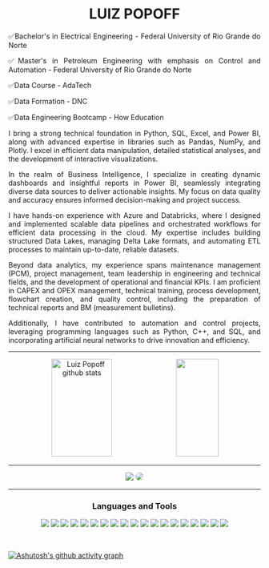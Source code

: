 <div align="center">
 
 # LUIZ POPOFF
 

</a>
</div>

<div align="justify">

✅Bachelor's in Electrical Engineering - Federal University of Rio Grande do Norte

✅Master's in Petroleum Engineering with emphasis on Control and Automation - Federal University of Rio Grande do Norte

✅Data Course - AdaTech

✅Data Formation - DNC

✅Data Engineering Bootcamp - How Education

I bring a strong technical foundation in Python, SQL, Excel, and Power BI, along with advanced expertise in libraries such as Pandas, NumPy, and Plotly. I excel in efficient data manipulation, detailed statistical analyses, and the development of interactive visualizations.

In the realm of Business Intelligence, I specialize in creating dynamic dashboards and insightful reports in Power BI, seamlessly integrating diverse data sources to deliver actionable insights. My focus on data quality and accuracy ensures informed decision-making and project success.

I have hands-on experience with Azure and Databricks, where I designed and implemented scalable data pipelines and orchestrated workflows for efficient data processing in the cloud. My expertise includes building structured Data Lakes, managing Delta Lake formats, and automating ETL processes to maintain up-to-date, reliable datasets.

Beyond data analytics, my experience spans maintenance management (PCM), project management, team leadership in engineering and technical fields, and the development of operational and financial KPIs. I am proficient in CAPEX and OPEX management, technical training, process development, flowchart creation, and quality control, including the preparation of technical reports and BM (measurement bulletins).

Additionally, I have contributed to automation and control projects, leveraging programming languages such as Python, C++, and SQL, and incorporating artificial neural networks to drive innovation and efficiency.

</a>
</div>

---

<div align="center">  
  <img width="49%" height="195px" src="https://github-readme-stats.vercel.app/api?username=luizpopoff&show_icons=true&count_private=true&hide_border=true&title_color=F1A208&icon_color=F1A208&text_color=c9d1d9&bg_color=0d1117" alt="Luiz Popoff github stats" /> 
  <img width="41%" height="195px" src="https://github-readme-stats.vercel.app/api/top-langs/?username=luizpopoff&layout=compact&hide_border=true&title_color=F1A208&text_color=c9d1d9&bg_color=0d1117" />
</div>

---

<div align="center"> 
<a href = "mailto:cmp.1a.luizpopoff@gmail.com"> <img src="https://img.shields.io/badge/Gmail-D14836?style=for-the-badge&logo=gmail&logoColor=white" target="_blank"></a>
<a href="https://www.linkedin.com/in/luizpopoff-engenheiro-eletricista" target="_blank"><img src="https://img.shields.io/badge/linkedin-%230077B5.svg?style=for-the-badge&logo=linkedin&logoColor=white" style="border-radius: 30px" target="_blank"></a> 
 </div>

---
<h3 align="center">Languages and Tools</h3>
<p align="center">
 <img src=https://img.shields.io/badge/python-3670A0?style=for-the-badge&logo=python&logoColor=ffdd54>
 <img src=https://img.shields.io/badge/mysql-%2300f.svg?style=for-the-badge&logo=mysql&logoColor=white>
 <img src=https://img.shields.io/badge/c++-%2300599C.svg?style=for-the-badge&logo=c%2B%2B&logoColor=white>
 <img src=https://img.shields.io/badge/power_bi-F2C811?style=for-the-badge&logo=powerbi&logoColor=black>
 <img src=https://img.shields.io/badge/Microsoft_Excel-217346?style=for-the-badge&logo=microsoft-excel&logoColor=white>
 <img src=https://img.shields.io/badge/git-%23F05033.svg?style=for-the-badge&logo=git&logoColor=white>
 <img src=https://img.shields.io/badge/Visual%20Studio%20Code-0078d7.svg?style=for-the-badge&logo=visual-studio-code&logoColor=white>
 <img src=https://img.shields.io/badge/jupyter-%23FA0F00.svg?style=for-the-badge&logo=jupyter&logoColor=white>
 <img src=https://img.shields.io/badge/pycharm-143?style=for-the-badge&logo=pycharm&logoColor=black&color=black&labelColor=green>
 <img src=https://img.shields.io/badge/Matplotlib-%23ffffff.svg?style=for-the-badge&logo=Matplotlib&logoColor=black>
 <img src=https://img.shields.io/badge/numpy-%23013243.svg?style=for-the-badge&logo=numpy&logoColor=white>
 <img src=https://img.shields.io/badge/pandas-%23150458.svg?style=for-the-badge&logo=pandas&logoColor=white>
 <img src=https://img.shields.io/badge/Plotly-%233F4F75.svg?style=for-the-badge&logo=plotly&logoColor=white>
 <img src=https://img.shields.io/badge/github-%23121011.svg?style=for-the-badge&logo=github&logoColor=white>
 <img src=https://img.shields.io/badge/docker-%230db7ed.svg?style=for-the-badge&logo=docker&logoColor=white>
 <img src=https://img.shields.io/badge/Trello-%23026AA7.svg?style=for-the-badge&logo=Trello&logoColor=white>
 <img src=https://img.shields.io/badge/Canva-%2300C4CC.svg?style=for-the-badge&logo=Canva&logoColor=white>
 <img src=https://img.shields.io/badge/Gimp-657D8B?style=for-the-badge&logo=gimp&logoColor=FFFFFF>
 <img src=https://img.shields.io/badge/Inkscape-e0e0e0?style=for-the-badge&logo=inkscape&logoColor=080A13)>
</p>

<br>

[![Ashutosh's github activity graph](https://github-readme-activity-graph.vercel.app/graph?username=luizpopoff&theme=merko)](https://github.com/ashutosh00710/github-readme-activity-graph)
